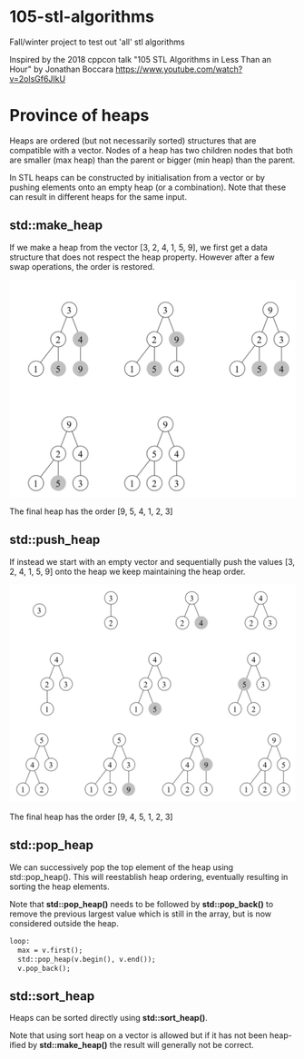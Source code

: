 # 105-stl-algorithms
Fall/winter project to test out 'all' stl algorithms


Inspired by the 2018 cppcon talk "105 STL Algorithms in Less Than an Hour"
by Jonathan Boccara https://www.youtube.com/watch?v=2olsGf6JIkU


# Province of heaps

Heaps are ordered (but not necessarily sorted) structures that are compatible
with a vector. Nodes of a heap has two children nodes that both are smaller
(max heap) than the parent or bigger (min heap) than the parent.

In STL heaps can be constructed by initialisation from a vector or by pushing
elements onto an empty heap (or a combination). Note that these can result in
different heaps for the same input.

## std::make_heap

If we make a heap from the vector [3, 2, 4, 1, 5, 9], we first get a data
structure that does not respect the heap property. However after a few swap
operations, the order is restored.

![](doc/images/heap_initialise.png)

The final heap has the order [9, 5, 4, 1, 2, 3]

## std::push_heap

If instead we start with an empty vector and sequentially push the values
[3, 2, 4, 1, 5, 9] onto the heap we keep maintaining the heap order.

![](doc/images/heap_build.png)

The final heap has the order [9, 4, 5, 1, 2, 3]

## std::pop_heap

We can successively pop the top element of the heap using std::pop_heap(). This will
reestablish heap ordering, eventually resulting in sorting the heap elements.

Note that **std::pop_heap()** needs to be followed by **std::pop_back()** to remove the
previous largest value which is still in the array, but is now considered
outside the heap.

    loop:
      max = v.first();
      std::pop_heap(v.begin(), v.end());
      v.pop_back();

## std::sort_heap
Heaps can be sorted directly using **std::sort_heap()**.

Note that using sort heap on a vector is allowed but if it has not been
heap-ified by **std::make_heap()** the result will generally not be correct.
